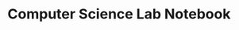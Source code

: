 ---
layout: scheduleStudent
title: Computer Science Lab Notebook
units: "1,2,3,4,5,6"
course: compsci
---